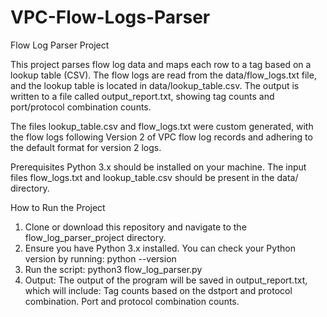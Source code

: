 # VPC-Flow-Logs-Parser

Flow Log Parser Project

This project parses flow log data and maps each row to a tag based on a lookup table (CSV). The flow logs are read from the data/flow_logs.txt file, and the lookup table is located in data/lookup_table.csv. The output is written to a file called output_report.txt, showing tag counts and port/protocol combination counts.

The files lookup_table.csv and flow_logs.txt were custom generated, with the flow logs following Version 2 of VPC flow log records and adhering to the default format for version 2 logs.

Prerequisites
Python 3.x should be installed on your machine.
The input files flow_logs.txt and lookup_table.csv should be present in the data/ directory.

How to Run the Project
1. Clone or download this repository and navigate to the flow_log_parser_project directory.
2. Ensure you have Python 3.x installed. You can check your Python version by running:
   python --version
3. Run the script:
   python3 flow_log_parser.py
4. Output:
   The output of the program will be saved in output_report.txt, which will include:
   Tag counts based on the dstport and protocol combination.
   Port and protocol combination counts.
